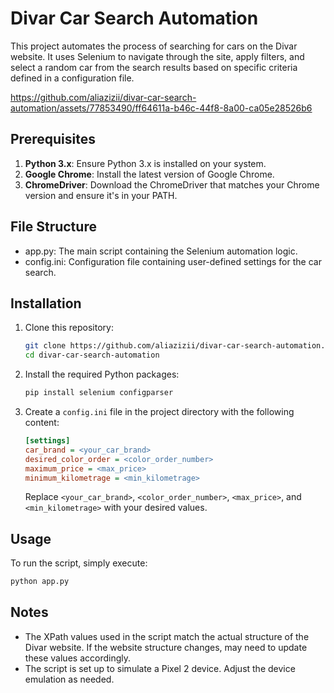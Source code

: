 # Divar Car Search Automation

This project automates the process of searching for cars on the Divar website. It uses Selenium to navigate through the site, apply filters, and select a random car from the search results based on specific criteria defined in a configuration file.


https://github.com/aliazizii/divar-car-search-automation/assets/77853490/ff64611a-b46c-44f8-8a00-ca05e28526b6


## Prerequisites

1. **Python 3.x**: Ensure Python 3.x is installed on your system.
2. **Google Chrome**: Install the latest version of Google Chrome.
3. **ChromeDriver**: Download the ChromeDriver that matches your Chrome version and ensure it's in your PATH.

## File Structure

- app.py: The main script containing the Selenium automation logic.
- config.ini: Configuration file containing user-defined settings for the car search.

## Installation

1. Clone this repository:
    ```bash
    git clone https://github.com/aliazizii/divar-car-search-automation.git
    cd divar-car-search-automation
    ```

2. Install the required Python packages:
    ```bash
    pip install selenium configparser
    ```

3. Create a `config.ini` file in the project directory with the following content:
    ```ini
    [settings]
    car_brand = <your_car_brand>
    desired_color_order = <color_order_number>
    maximum_price = <max_price>
    minimum_kilometrage = <min_kilometrage>
    ```

    Replace `<your_car_brand>`, `<color_order_number>`, `<max_price>`, and `<min_kilometrage>` with your desired values.

## Usage

To run the script, simply execute:
```bash
python app.py
```

## Notes

- The XPath values used in the script match the actual structure of the Divar website. If the website structure changes,  may need to update these values accordingly.
- The script is set up to simulate a Pixel 2 device. Adjust the device emulation as needed.
